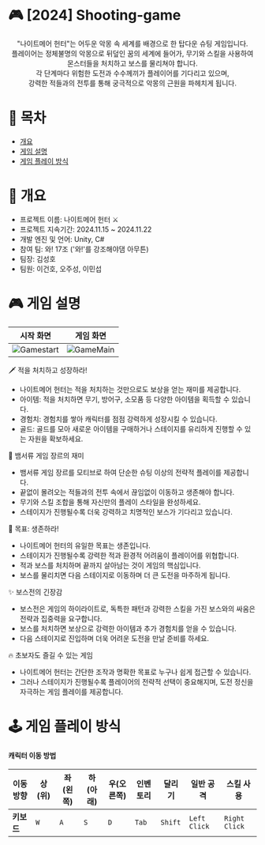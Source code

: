 # 🎮 [2024] Shooting-game
<p align="center">
"나이트메어 헌터"는 어두운 악몽 속 세계를 배경으로 한 탑다운 슈팅 게임입니다.<br>
플레이어는 정체불명의 악몽으로 뒤덮인 꿈의 세계에 들어가, 무기와 스킬을 사용하여 몬스터들을 처치하고 보스를 물리쳐야 합니다.<br>
각 단계마다 위험한 도전과 수수께끼가 플레이어를 기다리고 있으며,<br>
강력한 적들과의 전투를 통해 궁극적으로 악몽의 근원을 파헤치게 됩니다.
</p>

# 📖 목차
- [개요](#📌개요)
- [게임 설명](#게임-설명)
- [게임 플레이 방식](#게임-플레이-방식)

# 📌 개요
- 프로젝트 이름: 나이트메어 헌터 ⚔️
- 프로젝트 지속기간: 2024.11.15 ~ 2024.11.22
- 개발 엔진 및 언어: Unity, C#
- 참여 팀: 와! 17조 ('와!'를 강조해야댐 아무튼)
- 팀장: 김성호
- 팀원: 이건호, 오주성, 이민섭
  
# 🎮 게임 설명

|           **시작 화면**          |        **게임 화면**       |
|:-------------------------------:|:-------------------------------:|
|![Gamestart](https://github.com/user-attachments/assets/64184593-feb7-4938-bfb5-a937ef653112)|![GameMain](https://github.com/user-attachments/assets/6c56e61e-f995-4fe0-93f2-6d6fe2505cda)|

🗡️ 적을 처치하고 성장하라!

- 나이트메어 헌터는 적을 처치하는 것만으로도 보상을 얻는 재미를 제공합니다.
- 아이템: 적을 처치하면 무기, 방어구, 소모품 등 다양한 아이템을 획득할 수 있습니다.
- 경험치: 경험치를 쌓아 캐릭터를 점점 강력하게 성장시킬 수 있습니다.
- 골드: 골드를 모아 새로운 아이템을 구매하거나 스테이지를 유리하게 진행할 수 있는 자원을 확보하세요.

🐍 뱀서류 게임 장르의 재미
- 뱀서류 게임 장르를 모티브로 하여 단순한 슈팅 이상의 전략적 플레이를 제공합니다.
- 끝없이 몰려오는 적들과의 전투 속에서 끊임없이 이동하고 생존해야 합니다.
- 무기와 스킬 조합을 통해 자신만의 플레이 스타일을 완성하세요.
- 스테이지가 진행될수록 더욱 강력하고 치명적인 보스가 기다리고 있습니다.

🎯 목표: 생존하라!
- 나이트메어 헌터의 유일한 목표는 생존입니다.
- 스테이지가 진행될수록 강력한 적과 환경적 어려움이 플레이어를 위협합니다.
- 적과 보스를 처치하며 끝까지 살아남는 것이 게임의 핵심입니다.
- 보스를 물리치면 다음 스테이지로 이동하며 더 큰 도전을 마주하게 됩니다.

✨ 보스전의 긴장감
- 보스전은 게임의 하이라이트로, 독특한 패턴과 강력한 스킬을 가진 보스와의 싸움은 전략과 집중력을 요구합니다.
- 보스를 처치하면 보상으로 강력한 아이템과 추가 경험치를 얻을 수 있습니다.
- 다음 스테이지로 진입하며 더욱 어려운 도전을 만날 준비를 하세요.

🔥 초보자도 즐길 수 있는 게임
- 나이트메어 헌터는 간단한 조작과 명확한 목표로 누구나 쉽게 접근할 수 있습니다.
- 그러나 스테이지가 진행될수록 플레이어의 전략적 선택이 중요해지며, 도전 정신을 자극하는 게임 플레이를 제공합니다.
</p>

# 🕹️ 게임 플레이 방식

#### **캐릭터 이동 방법**

| **이동 방향** | **상(위)** | **좌(왼쪽)** | **하(아래)** | **우(오른쪽)** | **인벤토리** | **달리기** | **일반 공격** | **스킬 사용** |
|---------------|------------|--------------|--------------|---------------|------------|------------|---------------|---------------|
| **키보드**    | `W`        | `A`          | `S`          | `D`           | `Tab`    | `Shift`    | `Left Click`  | `Right Click` |



